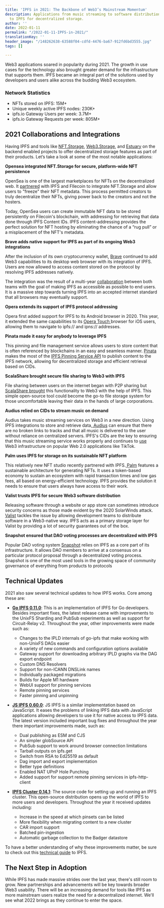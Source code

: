 ```yaml
---
title: 'IPFS in 2021: The Backbone of Web3’s Mainstream Momentum'
description: Applications from music streaming to software distribution & more looked
  to IPFS for decentralized storage.
author: ''
date: 2022-01-11
permalink: "/2022-01-11-IPFS-in-2021/"
translationKey: ''
header_image: "/148262638-63588f04-cdfd-4476-ba67-912fd6bd3555.jpg"
tags: []

---
```

Web3 applications soared in popularity during 2021. The growth in use cases for the technology also brought greater demand for the infrastructure that supports them. IPFS became an integral part of the solutions used by developers and users alike across the budding Web3 ecosystem.

### Network Statistics

* NFTs stored on IPFS: 15M+
* Unique weekly active IPFS nodes: 230K+
* ipfs.io Gateway Users per week: 3.7M+
* ipfs.io Gateway Requests per week: 805M+

## **2021 Collaborations and Integrations**

Having IPFS and tools like [NFT.Storage](https://nft.storage/), [Web3.Storage](https://web3.storage/), and [Estuary](https://estuary.tech/) on the backend enabled projects to offer decentralized storage features as part of their products. Let’s take a look at some of the most notable applications:

**Opensea integrated NFT.Storage for secure, platform-wide NFT persistence**

OpenSea is one of the largest marketplaces for NFTs on the decentralized web. It [partnered](https://blog.ipfs.io/2021-06-17-opensea-ipfs-filecoin/) with IPFS and FIlecoin to integrate NFT.Storage and allow users to "freeze" their NFT metadata. This process permitted creators to truly decentralize their NFTs, giving power back to the creators and not the hosters.

Today, OpenSea users can create immutable NFT data to be stored persistently on Filecoin's blockchain, with addressing for retrieving that data done through IPFS Content IDs. IPFS content-addressing provides the perfect solution for NFT hosting by eliminating the chance of a “rug pull” or a misplacement of the NFT's metadata.

**Brave adds native support for IPFS as part of its ongoing Web3 integrations**

After the inclusion of its own cryptocurrency wallet, [Brave](https://www.zdnet.com/article/brave-becomes-first-browser-to-add-native-support-for-the-ipfs-protocol/) continued to add Web3 capabilities to its desktop web browser with its integration of IPFS. Users are now allowed to access content stored on the protocol by resolving IPFS addresses natively.

The integration was the result of a multi-year [collaboration](https://blog.ipfs.io/2021-01-21-how-we-put-ipfs-in-brave/) between both teams with the goal of making IPFS as accessible as possible to end users. It is a massive step towards turning IPFS into an accepted internet standard that all browsers may eventually support.

**Opera extends its support of IPFS protocol addressing**

Opera first added support for IPFS to its Android browser in 2020. This year, it extended the same capabilities to its [Opera Touch ](https://blog.ipfs.io/2021-02-08-opera-ios-and-ipfs/)browser for iOS users, allowing them to navigate to ipfs:// and ipns:// addresses.

**Pinata made it easy for anybody to leverage IPFS**

This pinning and file management service allows users to store content that is often referenced by blockchains in an easy and seamless manner. [Pinata](https://blog.ipfs.io/2021-07-15-building-web-3-pinata/) makes the most of the [IPFS Pinning Service API](https://ipfs.github.io/pinning-services-api-spec/) to publish content to the IPFS network, allowing for decentralized storage and efficient retrieval based on CIDs.

**ScalaShare brought secure file sharing to Web3 with IPFS**

File sharing between users on the internet began with P2P sharing but[ ScalaShare brought](https://medium.com/scala-network/scala-share-decentralized-file-sharing-2df781738193) this functionality to Web3 with the help of IPFS. This simple open-source tool could become the go-to file storage system for those uncomfortable leaving their data in the hands of large corporations.

**Audius relied on CIDs to stream music on demand**

Audius takes music streaming services on Web3 in a new direction. Using IPFS integrations to store and retrieve data,[ Audius](https://blog.ipfs.io/2021-05-05-audius-uses-ipfs-web3-video/) can ensure that there are no broken links to tracks and that all music is delivered to the user without reliance on centralized servers. IPFS's CIDs are the key to ensuring that this music streaming service works properly and continues to [use](https://www.youtube.com/watch?v=E3A0UJRVKnk&list=PL_0VrY55uV1_HE_bE-frkYUPGybjYHbNz&index=49) Web3 infrastructure on popular Web 2.0 applications like TikTok.

**Palm uses IPFS for storage on its sustainable NFT platform**

This relatively new NFT studio recently partnered with IPFS.[ Palm](https://consensys.net/blog/press-release/palm-a-new-nft-ecosystem-and-studio-for-creators-announces-launch-of-first-project-with-damien-hirst/) features a sustainable architecture for generating NFTs. It uses a token-based economy to sustain an ecosystem with rapid transaction times and low gas fees, all based on energy-efficient technology. IPFS provides the solution it needs to ensure that users always have access to their work.

**Valist trusts IPFS for secure Web3 software distribution**

Releasing software through a website or app store can sometimes introduce security concerns as those made evident by the 2020 SolarWinds attack. [Valist](https://blog.ipfs.io/2021-12-07-building-web3-valist/) tackles the issue by allowing development teams to distribute software in a Web3-native way. IPFS acts as a primary storage layer for Valist by providing a lot of security guarantees out of the box.

**Snapshot ensured that DAO voting processes are decentralized with IPFS**

Popular DAO voting system [Snapshot](https://decrypt.co/resources/what-is-snapshot-the-decentralized-voting-system) relies on IPFS as a core part of its infrastructure. It allows DAO members to arrive at a consensus on a particular protocol proposal through a decentralized voting process. Snapshot is one of the most used tools in the growing space of community governance of everything from products to protocols

## **Technical Updates**

2021 also saw several technical updates to how IPFS works. Core among these are:

* [**Go IPFS 0.11.0**](https://github.com/ipfs/go-ipfs/releases/tag/v0.11.0): This is an implementation of IPFS for Go developers. Besides important fixes, the latest release came with improvements to the UnixFS Sharding and PubSub experiments as well as support for Circuit-Relay v2. Throughout the year, other improvements were made such as:
  * Changes to the IPLD internals of go-ipfs that make working with non-UnixFS DAGs easier
  * A variety of new commands and configuration options available
  * Gateway support for downloading arbitrary IPLD graphs via the DAG export endpoint
  * Custom DNS Resolvers
  * Support for non-ICANN DNSLink names
  * Individually packaged migrations
  * Builds for Apple M1 hardware
  * WebUI support for pinning services
  * Remote pinning services
  * Faster pinning and unpinning

* [**JS IPFS 0.60.0**](https://github.com/ipfs/js-ipfs/releases/tag/ipfs%400.60.0): JS IPFS is a similar implementation based on JavaScript. It eases the problems of linking IPFS data with JavaScript applications allowing developers to use it for native access to IPFS data. The latest version included important bug fixes and throughout the year there important improvements made, such as:
  * Dual publishing as ESM and CJS
  * An simpler globSource API
  * PubSub support to work around browser connection limitations
  * Tarball outputs on ipfs.get
  * Switch from RSA to Ed25519 as default
  * Dag import and export implementation
  * Better type definitions
  * Enabled NAT UPnP Hole Punching
  * Added support for support remote pinning services in ipfs-http-client

* [**IPFS Cluster 0.14.1**](https://github.com/ipfs/ipfs-cluster/releases/tag/v0.14.1): The source code for setting up and running an IPFS cluster. This open-source distribution opens up the world of IPFS to more users and developers. Throughout the year it received updates including:
  * Increase in the speed at which pinsets can be listed
  * More flexibility when migrating content to a new cluster
  * CAR import support
  * Batched pin-ingestion
  * Automatic garbage collection to the Badger datastore

To have a better understanding of why these improvements matter, be sure to check out this [technical guide](https://www.freecodecamp.org/news/technical-guide-to-ipfs-decentralized-storage-of-web3/) to IPFS.

## **The Next Step in Adoption**

While IPFS has made massive strides over the last year, there's still room to grow. New partnerships and advancements will be key towards broader Web3 usability. There will be an increasing demand for tools like IPFS as more mainstream users realize the need for a decentralized internet. We'll see what 2022 brings as they continue to enter the space.